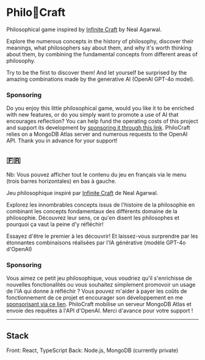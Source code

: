 # Philo🧩Craft

Philosophical game inspired by [Infinite Craft](https://neal.fun/infinite-craft/) by Neal Agarwal.

Explore the numerous concepts in the history of philosophy, discover their meanings, what philosophers say about them, and why it's worth thinking about them, by combining the fundamental concepts from different areas of philosophy.

Try to be the first to discover them! And let yourself be surprised by the amazing combinations made by the generative AI (OpenAI GPT-4o model).

### Sponsoring
Do you enjoy this little philosophical game, would you like it to be enriched with new features, or do you simply want to promote a use of AI that encourages reflection? You can help fund the operating costs of this project and support its development by [sponsoring it through this link](https://github.com/sponsors/fbgallet). PhiloCraft relies on a MongoDB Atlas server and numerous requests to the OpenAI API. Thank you in advance for your support!

## 🇫🇷
Nb: Vous pouvez afficher tout le contenu du jeu en français via le menu (trois barres horizontales) en bas à gauche.

Jeu philosophique inspiré par [Infinite Craft](https://neal.fun/infinite-craft/) de Neal Agarwal.

Explorez les innombrables concepts issus de l'histoire de la philosophie en combinant les concepts fondamentaux des différents domaine de la philosophie. Découvrez leur sens, ce qu'en disent les philosophes et pourquoi ça vaut la peine d'y réfléchir!

Essayez d'être le premier à les découvrir! Et laissez-vous surprendre par les étonnantes combinaisons réalisées par l'IA générative (modèle GPT-4o d'OpenAI)

### Sponsoring
Vous aimez ce petit jeu philosophique, vous voudriez qu'il s'enrichisse de nouvelles fonctionalités ou vous souhaitez simplement promovoir un usage de l'IA qui donne à réfléchir ? Vous pouvez m'aider à payer les coûts de fonctionnement de ce projet et encourager son développement en me [sponsorisant via ce lien](https://github.com/sponsors/fbgallet). PhiloCraft mobilise un serveur MongoDB Atlas et envoie des requêtes à l'API d'OpenAI. Merci d'avance pour votre support !

---

## Stack
Front: React, TypeScript
Back: Node.js, MongoDB (currently private)
